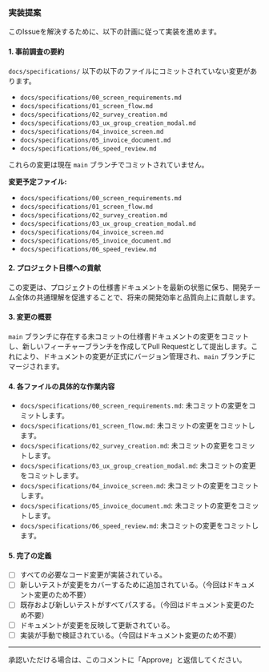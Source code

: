 ### 実装提案

このIssueを解決するために、以下の計画に従って実装を進めます。

#### 1. **事前調査の要約**
`docs/specifications/` 以下の以下のファイルにコミットされていない変更があります。
- `docs/specifications/00_screen_requirements.md`
- `docs/specifications/01_screen_flow.md`
- `docs/specifications/02_survey_creation.md`
- `docs/specifications/03_ux_group_creation_modal.md`
- `docs/specifications/04_invoice_screen.md`
- `docs/specifications/05_invoice_document.md`
- `docs/specifications/06_speed_review.md`

これらの変更は現在 `main` ブランチでコミットされていません。

**変更予定ファイル:**
- `docs/specifications/00_screen_requirements.md`
- `docs/specifications/01_screen_flow.md`
- `docs/specifications/02_survey_creation.md`
- `docs/specifications/03_ux_group_creation_modal.md`
- `docs/specifications/04_invoice_screen.md`
- `docs/specifications/05_invoice_document.md`
- `docs/specifications/06_speed_review.md`

#### 2. **プロジェクト目標への貢献**
この変更は、プロジェクトの仕様書ドキュメントを最新の状態に保ち、開発チーム全体の共通理解を促進することで、将来の開発効率と品質向上に貢献します。

#### 3. **変更の概要**
`main` ブランチに存在する未コミットの仕様書ドキュメントの変更をコミットし、新しいフィーチャーブランチを作成してPull Requestとして提出します。これにより、ドキュメントの変更が正式にバージョン管理され、`main` ブランチにマージされます。

#### 4. **各ファイルの具体的な作業内容**
- `docs/specifications/00_screen_requirements.md`: 未コミットの変更をコミットします。
- `docs/specifications/01_screen_flow.md`: 未コミットの変更をコミットします。
- `docs/specifications/02_survey_creation.md`: 未コミットの変更をコミットします。
- `docs/specifications/03_ux_group_creation_modal.md`: 未コミットの変更をコミットします。
- `docs/specifications/04_invoice_screen.md`: 未コミットの変更をコミットします。
- `docs/specifications/05_invoice_document.md`: 未コミットの変更をコミットします。
- `docs/specifications/06_speed_review.md`: 未コミットの変更をコミットします。

#### 5. **完了の定義**
- [ ] すべての必要なコード変更が実装されている。
- [ ] 新しいテストが変更をカバーするために追加されている。（今回はドキュメント変更のため不要）
- [ ] 既存および新しいテストがすべてパスする。（今回はドキュメント変更のため不要）
- [ ] ドキュメントが変更を反映して更新されている。
- [ ] 実装が手動で検証されている。（今回はドキュメント変更のため不要）

---
承認いただける場合は、このコメントに「Approve」と返信してください。